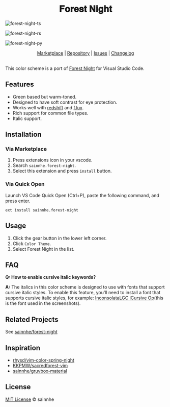 <h1 align="center">
𝐅𝐨𝐫𝐞𝐬𝐭 𝐍𝐢𝐠𝐡𝐭
</h1>

![forest-night-ts](https://user-images.githubusercontent.com/37491630/77978067-aa1d8400-72f0-11ea-80e8-a1dfe05c1fb7.png)

![forest-night-rs](https://user-images.githubusercontent.com/37491630/77977694-e997a080-72ef-11ea-9b7b-2aa283b0e1a6.png)

![forest-night-py](https://user-images.githubusercontent.com/37491630/77978065-a8ec5700-72f0-11ea-9a4f-2be9461e19a4.png)

<p align="center">
  <a href="https://marketplace.visualstudio.com/items?itemName=sainnhe.forest-night">Marketplace</a> |
  <a href="https://github.com/sainnhe/forest-night-vscode">Repository</a> |
  <a href="https://github.com/sainnhe/forest-night-vscode/issues">Issues</a> |
  <a href="https://github.com/sainnhe/forest-night-vscode/blob/master/CHANGELOG.md">Changelog</a>
  <br><br>
</p>

This color scheme is a port of [Forest Night](https://github.com/sainnhe/forest-night) for Visual Studio Code. 

## Features

- Green based but warm-toned.
- Designed to have soft contrast for eye protection.
- Works well with [redshift](https://github.com/jonls/redshift) and [f.lux](https://justgetflux.com).
- Rich support for common file types.
- Italic support.

## Installation

### Via Marketplace

1. Press extensions icon in your vscode.
2. Search `sainnhe.forest-night`.
3. Select this extension and press `install` button.

### Via Quick Open

Launch VS Code Quick Open (Ctrl+P), paste the following command, and press enter.

```
ext install sainnhe.forest-night
```

## Usage

1. Click the gear button in the lower left corner.
2. Click `Color Theme`.
3. Select Forest Night in the list.

## FAQ

**Q: How to enable cursive italic keywords?**

**A:** The italics in this color scheme is designed to use with fonts that support cursive italic styles. To enable this feature, you'll need to install a font that supports cursive italic styles, for example: [InconsolataLGC iCursive Op](https://github.com/sainnhe/icursive-nerd-font)(this is the font used in the screenshots).

## Related Projects

See [sainnhe/forest-night](https://github.com/sainnhe/forest-night#related-projects)

## Inspiration

- [rhysd/vim-color-spring-night](https://github.com/rhysd/vim-color-spring-night)
- [KKPMW/sacredforest-vim](https://github.com/KKPMW/sacredforest-vim)
- [sainnhe/gruvbox-material](https://github.com/sainnhe/gruvbox-material)

## License

[MIT License](https://github.com/sainnhe/forest-night-vscode/blob/master/LICENSE) © sainnhe
